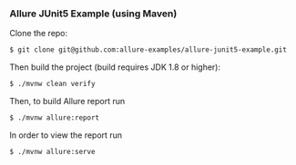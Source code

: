 ### Allure JUnit5 Example (using Maven)

Clone the repo:

```bash
$ git clone git@github.com:allure-examples/allure-junit5-example.git
```

Then build the project (build requires JDK 1.8 or higher):

```bash
$ ./mvnw clean verify
```

Then, to build Allure report run

```bash
$ ./mvnw allure:report
```

In order to view the report run

```bash
$ ./mvnw allure:serve
```

